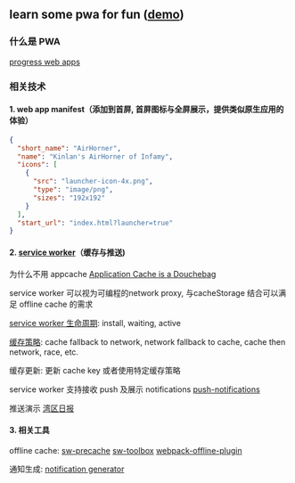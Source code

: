## learn some pwa for fun ([demo](https://jankjn.github.io/try-pwa/))
### 什么是 PWA
[progress web apps](https://developers.google.com/web/progressive-web-apps/)
### 相关技术
#### 1. web app manifest（添加到首屏, 首屏图标与全屏展示，提供类似原生应用的体验）
```json
{
  "short_name": "AirHorner",
  "name": "Kinlan's AirHorner of Infamy",
  "icons": [
    {
      "src": "launcher-icon-4x.png",
      "type": "image/png",
      "sizes": "192x192"
    }
  ],
  "start_url": "index.html?launcher=true"
}
```
#### 2. [service worker](https://developers.google.com/web/fundamentals/getting-started/primers/service-workers)（缓存与推送)
为什么不用 appcache [Application Cache is a Douchebag](https://alistapart.com/article/application-cache-is-a-douchebag)

service worker 可以视为可编程的network proxy, 与cacheStorage 结合可以满足 offline cache 的需求

[service worker 生命周期](https://developers.google.com/web/fundamentals/instant-and-offline/service-worker/lifecycle): install, waiting, active

[缓存策略](https://developers.google.com/web/fundamentals/instant-and-offline/offline-cookbook/): cache fallback to network, network fallback to cache, cache then network, race, etc.

缓存更新: 更新 cache key 或者使用特定缓存策略

service worker 支持接收 push 及展示 notifications [push-notifications](https://developers.google.com/web/fundamentals/engage-and-retain/push-notifications/)

推送演示 [湾区日报](https://wanqu.co)

#### 3. 相关工具
offline cache: 
[sw-precache](https://github.com/GoogleChrome/sw-precache)
[sw-toolbox](https://github.com/GoogleChrome/sw-toolbox)
[webpack-offline-plugin](https://github.com/NekR/offline-plugin)

通知生成:
[notification generator](https://tests.peter.sh/notification-generator/)
